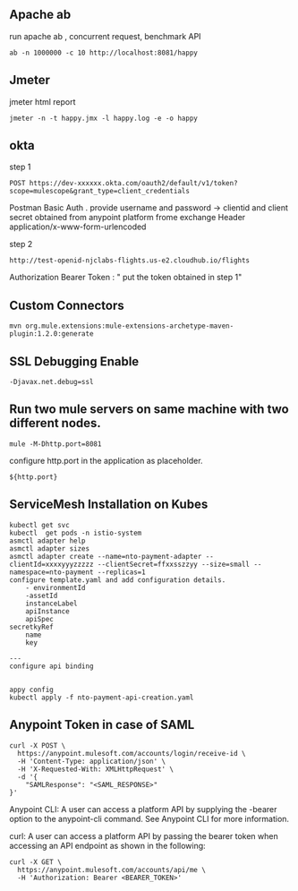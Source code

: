 ## Apache ab
run apache ab , concurrent request, benchmark API
```
ab -n 1000000 -c 10 http://localhost:8081/happy
```

## Jmeter
jmeter html report
```
jmeter -n -t happy.jmx -l happy.log -e -o happy
```

## okta

step 1
```
POST https://dev-xxxxxx.okta.com/oauth2/default/v1/token?scope=mulescope&grant_type=client_credentials
```
Postman Basic Auth . provide username and password -> clientid and client secret obtained from anypoint platform frome exchange
Header application/x-www-form-urlencoded

step 2
```
http://test-openid-njclabs-flights.us-e2.cloudhub.io/flights
```
Authorization Bearer Token : " put the token obtained in step 1"


## Custom Connectors

```
mvn org.mule.extensions:mule-extensions-archetype-maven-plugin:1.2.0:generate
```

## SSL Debugging Enable

```
-Djavax.net.debug=ssl
```

## Run two mule servers on same machine with two different nodes.
```
mule -M-Dhttp.port=8081
```

configure http.port in the application as placeholder.
```
${http.port}
```
## ServiceMesh Installation on Kubes

```
kubectl get svc
kubectl  get pods -n istio-system
asmctl adapter help
asmctl adapter sizes
asmctl adapter create --name=nto-payment-adapter --clientId=xxxxyyyzzzzz --clientSecret=ffxxsszzyy --size=small --namespace=nto-payment --replicas=1
configure template.yaml and add configuration details.
	- environmentId
	-assetId
	instanceLabel
	apiInstance
	apiSpec
secretkyRef
	name
	key

---
configure api binding
 

appy config
kubectl apply -f nto-payment-api-creation.yaml

```

## Anypoint Token in case of SAML
```
curl -X POST \
  https://anypoint.mulesoft.com/accounts/login/receive-id \
  -H 'Content-Type: application/json' \
  -H 'X-Requested-With: XMLHttpRequest' \
  -d '{
    "SAMLResponse": "<SAML_RESPONSE>"
}'
```
Anypoint CLI: A user can access a platform API by supplying the -bearer option to the anypoint-cli command. See Anypoint CLI for more information.

curl: A user can access a platform API by passing the bearer token when accessing an API endpoint as shown in the following:
```
curl -X GET \
  https://anypoint.mulesoft.com/accounts/api/me \
  -H 'Authorization: Bearer <BEARER_TOKEN>'
```

